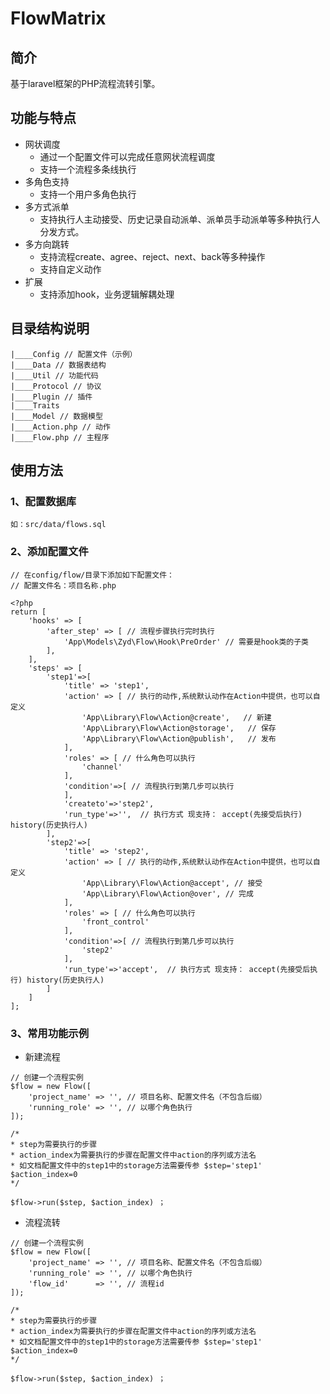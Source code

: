 # FlowMatrix

## 简介

基于laravel框架的PHP流程流转引擎。

## 功能与特点

* 网状调度
    *  通过一个配置文件可以完成任意网状流程调度
    *  支持一个流程多条线执行
* 多角色支持
    *  支持一个用户多角色执行
* 多方式派单
    * 支持执行人主动接受、历史记录自动派单、派单员手动派单等多种执行人分发方式。
* 多方向跳转
    * 支持流程create、agree、reject、next、back等多种操作
    * 支持自定义动作
* 扩展
    * 支持添加hook，业务逻辑解耦处理 

## 目录结构说明

```
|____Config // 配置文件（示例）
|____Data // 数据表结构
|____Util // 功能代码
|____Protocol // 协议
|____Plugin // 插件
|____Traits
|____Model // 数据模型
|____Action.php // 动作
|____Flow.php // 主程序

```
    
## 使用方法

### 1、配置数据库
```
如：src/data/flows.sql
```
### 2、添加配置文件
```
// 在config/flow/目录下添加如下配置文件：
// 配置文件名：项目名称.php

<?php
return [
    'hooks' => [
        'after_step' => [ // 流程步骤执行完时执行
            'App\Models\Zyd\Flow\Hook\PreOrder' // 需要是hook类的子类
        ],
    ],
    'steps' => [
        'step1'=>[
            'title' => 'step1',
            'action' => [ // 执行的动作,系统默认动作在Action中提供，也可以自定义
                'App\Library\Flow\Action@create',   // 新建
                'App\Library\Flow\Action@storage',   // 保存
                'App\Library\Flow\Action@publish',   // 发布
            ],
            'roles' => [ // 什么角色可以执行
                'channel'
            ],
            'condition'=>[ // 流程执行到第几步可以执行
            ],
            'createto'=>'step2',
            'run_type'=>'',  // 执行方式 现支持： accept(先接受后执行) history(历史执行人) 
        ],
        'step2'=>[
            'title' => 'step2',
            'action' => [ // 执行的动作,系统默认动作在Action中提供，也可以自定义
                'App\Library\Flow\Action@accept', // 接受
                'App\Library\Flow\Action@over', // 完成
            ],
            'roles' => [ // 什么角色可以执行
                'front_control'
            ],
            'condition'=>[ // 流程执行到第几步可以执行
                'step2'
            ],
            'run_type'=>'accept',  // 执行方式 现支持： accept(先接受后执行) history(历史执行人)
        ]
    ]
];

```

### 3、常用功能示例
* 新建流程

```
// 创建一个流程实例
$flow = new Flow([
	'project_name' => '', // 项目名称、配置文件名（不包含后缀）
	'running_role' => '', // 以哪个角色执行
]);

/* 
* step为需要执行的步骤
* action_index为需要执行的步骤在配置文件中action的序列或方法名 
* 如文档配置文件中的step1中的storage方法需要传参 $step='step1' $action_index=0 
*/

$flow->run($step, $action_index) ；
```

* 流程流转

```
// 创建一个流程实例
$flow = new Flow([
	'project_name' => '', // 项目名称、配置文件名（不包含后缀）
	'running_role' => '', // 以哪个角色执行
	'flow_id'      => '', // 流程id
]);

/* 
* step为需要执行的步骤
* action_index为需要执行的步骤在配置文件中action的序列或方法名
* 如文档配置文件中的step1中的storage方法需要传参 $step='step1' $action_index=0 
*/

$flow->run($step, $action_index) ；
```


